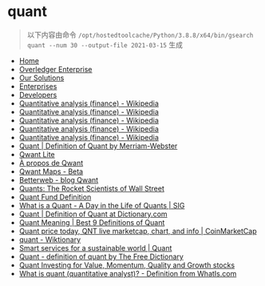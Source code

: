 
quant
=====


> 以下内容由命令 `/opt/hostedtoolcache/Python/3.8.8/x64/bin/gsearch quant --num 30 --output-file 2021-03-15` 生成

- [Home](https://www.quant.network/)
- [Overledger Enterprise](https://www.quant.network/overledger-enterprise)
- [Our Solutions](https://www.quant.network/our-solutions)
- [Enterprises](https://www.quant.network/enterprise)
- [Developers](https://www.quant.network/developers)
- [Quantitative analysis (finance) - Wikipedia](https://en.wikipedia.org/wiki/Quantitative_analysis_(finance))
- [Quantitative analysis (finance) - Wikipedia](https://en.wikipedia.org/wiki/Quantitative_analysis_(finance)#History)
- [Quantitative analysis (finance) - Wikipedia](https://en.wikipedia.org/wiki/Quantitative_analysis_(finance)#Education)
- [Quantitative analysis (finance) - Wikipedia](https://en.wikipedia.org/wiki/Quantitative_analysis_(finance)#Types)
- [Quantitative analysis (finance) - Wikipedia](https://en.wikipedia.org/wiki/Quantitative_analysis_(finance)#Mathematical_and_statistical_approaches)
- [Quant | Definition of Quant by Merriam-Webster](https://www.merriam-webster.com/dictionary/quant)
- [Qwant Lite](https://www.qwant.com/?l=en)
- [À propos de Qwant](https://about.qwant.com/fr/)
- [Qwant Maps - Beta](https://www.qwant.com/maps)
- [Betterweb - blog Qwant](https://betterweb.qwant.com/)
- [Quants: The Rocket Scientists of Wall Street](https://www.investopedia.com/articles/financialcareers/08/quants-quantitative-analyst.asp)
- [Quant Fund Definition](https://www.investopedia.com/terms/q/quantfund.asp)
- [What is a Quant - A Day in the Life of Quants | SIG](https://sig.com/team/meet-quant/)
- [Quant | Definition of Quant at Dictionary.com](https://www.dictionary.com/browse/quant)
- [Quant Meaning | Best 9 Definitions of Quant](https://www.yourdictionary.com/quant)
- [Quant price today, QNT live marketcap, chart, and info | CoinMarketCap](https://coinmarketcap.com/currencies/quant/)
- [quant - Wiktionary](https://en.wiktionary.org/wiki/quant)
- [Smart services for a sustainable world | Quant](https://www.quantservice.com/)
- [Quant - definition of quant by The Free Dictionary](https://www.thefreedictionary.com/quant)
- [
	Quant Investing for Value, Momentum, Quality  and Growth stocks
](https://www.quant-investing.com/)
- [What is quant (quantitative analyst)? - Definition from WhatIs.com](https://whatis.techtarget.com/definition/quant-quantitative-analyst)
